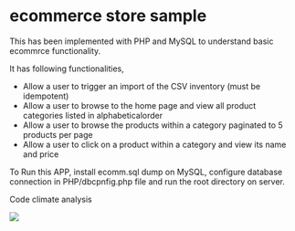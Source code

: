 # ecommerce store sample

This has been implemented with PHP and MySQL to understand basic ecommrce functionality.

It has following functionalities,

- Allow a user to trigger an import of the CSV inventory (must be idempotent)
- Allow a user to browse to the home page and view all product categories listed in alphabeticalorder
- Allow a user to browse the products within a category paginated to 5 products per page
- Allow a user to click on a product within a category and view its name and price


To Run this APP, install ecomm.sql dump on MySQL, configure database connection in PHP/dbcpnfig.php file and run the root directory on server.

Code climate analysis

<a href="https://codeclimate.com/repos/55ffe24ee30ba0558d001ffe/feed"><img src="https://codeclimate.com/repos/55ffe24ee30ba0558d001ffe/badges/c81af06e603a83229d86/gpa.svg" /></a>

 

